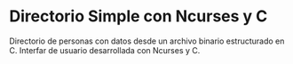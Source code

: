 <html>
<body>
<h1>Directorio Simple con Ncurses y C</h1>
<p>
Directorio de personas con datos desde un archivo binario estructurado en C.
Interfar de usuario desarrollada con Ncurses y C.
</p>
</body>
</html>
